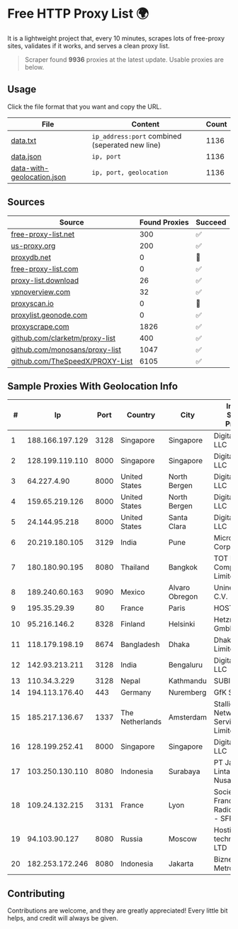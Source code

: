 
# Free HTTP Proxy List 🌍

It is a lightweight project that, every 10 minutes, scrapes lots of free-proxy sites, validates if it works, and serves a clean proxy list.


> Scraper found **9936** proxies at the latest update. Usable proxies are below.

## Usage

Click the file format that you want and copy the URL.


|File|Content|Count|
|----|-------|-----|
|[data.txt](https://raw.githubusercontent.com/themiralay/Proxy-List-World/master/data.txt)|`ip_address:port` combined (seperated new line)|1136|
|[data.json](https://raw.githubusercontent.com/themiralay/Proxy-List-World/master/data.json)|`ip, port`|1136|
|[data-with-geolocation.json](https://raw.githubusercontent.com/themiralay/Proxy-List-World/master/data-with-geolocation.json)|`ip, port, geolocation`|1136|

## Sources

|Source|Found Proxies|Succeed|
|------|-------------|-------|
|[free-proxy-list.net](https://free-proxy-list.net)|300|✅|
|[us-proxy.org](https://www.us-proxy.org)|200|✅|
|[proxydb.net](http://proxydb.net)|0|🚫|
|[free-proxy-list.com](https://free-proxy-list.com/?page=&port=&type%5B%5D=http&type%5B%5D=https&up_time=0&search=Search)|0|✅|
|[proxy-list.download](https://www.proxy-list.download/HTTP)|26|✅|
|[vpnoverview.com](https://vpnoverview.com/privacy/anonymous-browsing/free-proxy-servers)|32|✅|
|[proxyscan.io](https://www.proxyscan.io)|0|🚫|
|[proxylist.geonode.com](https://proxylist.geonode.com/api/proxy-list?limit=300&page=1&sort_by=lastChecked&sort_type=desc&protocols=http,https)|0|✅|
|[proxyscrape.com](https://api.proxyscrape.com/v2/?request=displayproxies&protocol=http&timeout=10000&country=all&ssl=all&anonymity=all)|1826|✅|
|[github.com/clarketm/proxy-list](https://raw.githubusercontent.com/clarketm/proxy-list/master/proxy-list-raw.txt)|400|✅|
|[github.com/monosans/proxy-list](https://raw.githubusercontent.com/monosans/proxy-list/main/proxies/http.txt)|1047|✅|
|[github.com/TheSpeedX/PROXY-List](https://raw.githubusercontent.com/TheSpeedX/PROXY-List/master/http.txt)|6105|✅|


## Sample Proxies With Geolocation Info

|#|Ip|Port|Country|City|Internet Service Provider|
|-|--|----|-------|----|-------------------------|
|1|188.166.197.129|3128|Singapore|Singapore|DigitalOcean, LLC|
|2|128.199.119.110|8000|Singapore|Singapore|DigitalOcean, LLC|
|3|64.227.4.90|8000|United States|North Bergen|DigitalOcean, LLC|
|4|159.65.219.126|8000|United States|North Bergen|DigitalOcean, LLC|
|5|24.144.95.218|8000|United States|Santa Clara|DigitalOcean, LLC|
|6|20.219.180.105|3129|India|Pune|Microsoft Corporation|
|7|180.180.90.195|8080|Thailand|Bangkok|TOT Public Company Limited|
|8|189.240.60.163|9090|Mexico|Alvaro Obregon|Uninet S.A. de C.V.|
|9|195.35.29.39|80|France|Paris|HOSTINGER FR|
|10|95.216.146.2|8328|Finland|Helsinki|Hetzner Online GmbH|
|11|118.179.198.19|8674|Bangladesh|Dhaka|Dhakacom Limited|
|12|142.93.213.211|3128|India|Bengaluru|DigitalOcean, LLC|
|13|110.34.3.229|3128|Nepal|Kathmandu|SUBISU C7|
|14|194.113.176.40|443|Germany|Nuremberg|GfK SE|
|15|185.217.136.67|1337|The Netherlands|Amsterdam|Stallion Network Services Limited|
|16|128.199.252.41|8000|Singapore|Singapore|DigitalOcean, LLC|
|17|103.250.130.110|8080|Indonesia|Surabaya|PT Jawara Lintas Data Nusantara|
|18|109.24.132.215|3131|France|Lyon|Societe Francaise Du Radiotelephone - SFR SA|
|19|94.103.90.127|8080|Russia|Moscow|Hosting technology LTD|
|20|182.253.172.246|8080|Indonesia|Jakarta|Biznet Metronet|



## Contributing

Contributions are welcome, and they are greatly appreciated! Every
little bit helps, and credit will always be given.

